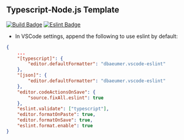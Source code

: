 ## Typescript-Node.js Template

[![Build Badge](https://github.com/EddieWongED/nodejs-typescript-template/actions/workflows/build.yaml/badge.svg)](https://github.com/EddieWongED/nodejs-typescript-template/actions/workflows/build.yaml)
[![Eslint Badge](https://github.com/EddieWongED/nodejs-typescript-template/actions/workflows/eslint.yaml/badge.svg)](https://github.com/EddieWongED/nodejs-typescript-template/actions/workflows/eslint.yaml)

-   In VSCode settings, append the following to use eslint by default:

```json
{
	...
	"[typescript]": {
		"editor.defaultFormatter": "dbaeumer.vscode-eslint"
	},
	"[json]": {
		"editor.defaultFormatter": "dbaeumer.vscode-eslint"
	},
	"editor.codeActionsOnSave": {
		"source.fixAll.eslint": true
	},
	"eslint.validate": ["typescript"],
	"editor.formatOnPaste": true,
	"editor.formatOnSave": true,
	"eslint.format.enable": true
}
```
